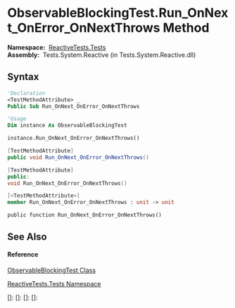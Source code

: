 # ObservableBlockingTest.Run\_OnNext\_OnError\_OnNextThrows Method

**Namespace:**  [ReactiveTests.Tests](ReactiveTests.Tests\ReactiveTests.Tests.md)  
**Assembly:**  Tests.System.Reactive (in Tests.System.Reactive.dll)

## Syntax

```vb
'Declaration
<TestMethodAttribute> _
Public Sub Run_OnNext_OnError_OnNextThrows
```

```vb
'Usage
Dim instance As ObservableBlockingTest

instance.Run_OnNext_OnError_OnNextThrows()
```

```csharp
[TestMethodAttribute]
public void Run_OnNext_OnError_OnNextThrows()
```

```c++
[TestMethodAttribute]
public:
void Run_OnNext_OnError_OnNextThrows()
```

```fsharp
[<TestMethodAttribute>]
member Run_OnNext_OnError_OnNextThrows : unit -> unit 
```

```jscript
public function Run_OnNext_OnError_OnNextThrows()
```

## See Also

#### Reference

[ObservableBlockingTest Class](ObservableBlockingTest\ObservableBlockingTest.md)

[ReactiveTests.Tests Namespace](ReactiveTests.Tests\ReactiveTests.Tests.md)

[]: 
[]: 
[]: 
[]: 